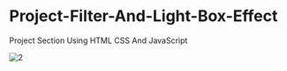 # Project-Filter-And-Light-Box-Effect
Project Section Using HTML CSS And JavaScript


![2](https://user-images.githubusercontent.com/90233553/187025176-4f40b770-d9f4-40c3-83a0-ed82e1b3b031.PNG)


